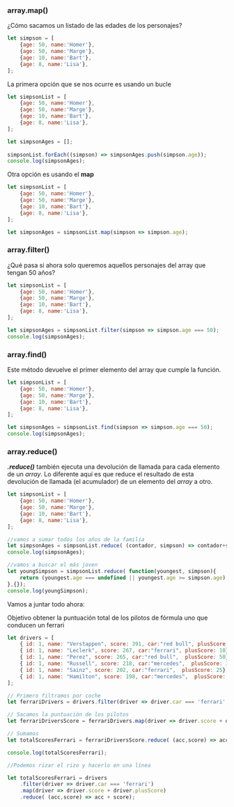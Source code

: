 ### array.map()

¿Cómo sacamos un listado de las edades de los personajes?


```jsx
let simpson = [
	{age: 50, name:'Homer'},
	{age: 50, name:'Marge'},
	{age: 10, name:'Bart'},
	{age: 8, name:'Lisa'},
];
```
 

La primera opción que se nos ocurre es usando un bucle


```jsx
let simpsonList = [
	{age: 50, name:'Homer'},
	{age: 50, name:'Marge'},
	{age: 10, name:'Bart'},
	{age: 8, name:'Lisa'},
];

let simpsonAges = [];
 
simpsonList.forEach((simpson) => simpsonAges.push(simpson.age));
console.log(simpsonAges);
```


Otra opción es usando el **map**


```jsx
let simpsonList = [
	{age: 50, name:'Homer'},
	{age: 50, name:'Marge'},
	{age: 10, name:'Bart'},
	{age: 8, name:'Lisa'},
];

let simpsonAges = simpsonList.map(simpson => simpson.age);
```


### array.filter()

¿Qué pasa si ahora solo queremos aquellos personajes del array que tengan 50 años?
 

```jsx
let simpsonList = [
	{age: 50, name:'Homer'},
	{age: 50, name:'Marge'},
	{age: 10, name:'Bart'},
	{age: 8, name:'Lisa'},
];

let simpsonAges = simpsonList.filter(simpson => simpson.age === 50);
console.log(simpsonAges);
```
 

### array.find()

Este método devuelve el primer elemento del array que cumple la función.
 

```jsx
let simpsonList = [
	{age: 50, name:'Homer'},
	{age: 50, name:'Marge'},
	{age: 10, name:'Bart'},
	{age: 8, name:'Lisa'},
];

let simpsonAges = simpsonList.find(simpson => simpson.age === 50);
console.log(simpsonAges);
```
 

### array.reduce()

***.reduce()*** también ejecuta una devolución de llamada para cada elemento de un *array*. Lo diferente aquí es que reduce el resultado de esta devolución de llamada (el acumulador) de un elemento del *array* a otro.
 

```jsx
let simpsonList = [
	{age: 50, name:'Homer'},
	{age: 50, name:'Marge'},
	{age: 10, name:'Bart'},
	{age: 8, name:'Lisa'},
];

//vamos a sumar todos los años de la familia
let simpsonAges = simpsonList.reduce( (contador, simpson) => contador+simpson.age,0);
console.log(simpsonAges);

//vamos a buscar el más joven
let youngSimpson = simpsonList.reduce( function(youngest, simpson){
    return (youngest.age === undefined || youngest.age >= simpson.age) ? simpson : youngest;
},{});
console.log(youngSimpson);

```
 

Vamos a juntar todo ahora:

Objetivo obtener la puntuación total de los pilotos de fórmula uno que conducen un ferrari


```jsx
let drivers = [ 
	{ id: 1, name: "Verstappen", score: 391, car:"red bull", plusScore: 40}, 
	{ id: 1, name: "Leclerk", score: 267, car:"ferrari", plusScore: 10}, 
	{ id: 1, name: "Perez", score: 265, car:"red bull",  plusScore: 50}, 
	{ id: 1, name: "Russell", score: 218, car:"mercedes",  plusScore: 30}, 
	{ id: 1, name: "Sainz", score: 202, car:"ferrari",  plusScore: 25}, 
	{ id: 1, name: "Hamilton", score: 198, car:"mercedes",  plusScore: 40}, 
];

// Primero filtramos por coche
let ferrariDrivers = drivers.filter(driver => driver.car === 'ferrari' );

// Sacamos la puntuación de los pilotos
let ferrariDriversScore = ferrariDrivers.map(driver => driver.score + driver.plusScore);

// Sumamos
let totalScoresFerrari = ferrariDriversScore.reduce( (acc,score) => acc + score);

console.log(totalScoresFerrari);

//Podemos rizar el rizo y hacerlo en una línea

let totalScoresFerrari = drivers
	.filter(driver => driver.car === 'ferrari')
	.map(driver => driver.score + driver.plusScore)
	.reduce( (acc,score) => acc + score);
```
